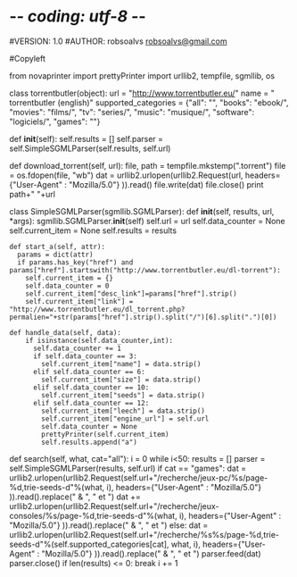 # -*- coding: utf-8 -*-
#VERSION: 1.0
#AUTHOR: robsoalvs <robsoalvs@gmail.com>

#Copyleft

from novaprinter import prettyPrinter
import urllib2, tempfile, sgmllib, os

class torrentbutler(object):
  url = "http://www.torrentbutler.eu/"
  name = " torrentbutler (english)"
  supported_categories = {"all": "", "books": "ebook/", "movies": "films/", "tv": "series/", "music": "musique/", "software": "logiciels/", "games": ""}
  
  def __init__(self):
    self.results = []
    self.parser = self.SimpleSGMLParser(self.results, self.url)
  
  def download_torrent(self, url):
    file, path = tempfile.mkstemp(".torrent")
    file = os.fdopen(file, "wb")
    dat = urllib2.urlopen(urllib2.Request(url, headers={"User-Agent" : "Mozilla/5.0"} )).read()
    file.write(dat)
    file.close()
    print path+" "+url
    
  class SimpleSGMLParser(sgmllib.SGMLParser):
    def __init__(self, results, url, *args):
      sgmllib.SGMLParser.__init__(self)
      self.url = url
      self.data_counter = None
      self.current_item = None
      self.results = results
    
    def start_a(self, attr):
      params = dict(attr)
      if params.has_key("href") and params["href"].startswith("http://www.torrentbutler.eu/dl-torrent"):
        self.current_item = {}
        self.data_counter = 0
        self.current_item["desc_link"]=params["href"].strip()
        self.current_item["link"] = "http://www.torrentbutler.eu/dl_torrent.php?permalien="+str(params["href"].strip().split("/")[6].split(".")[0])

    def handle_data(self, data):
        if isinstance(self.data_counter,int):
          self.data_counter += 1
          if self.data_counter == 3:
            self.current_item["name"] = data.strip()
          elif self.data_counter == 6:
            self.current_item["size"] = data.strip()
          elif self.data_counter == 10:
            self.current_item["seeds"] = data.strip()
          elif self.data_counter == 12:
            self.current_item["leech"] = data.strip()
            self.current_item["engine_url"] = self.url
            self.data_counter = None
            prettyPrinter(self.current_item)
            self.results.append("a")

  def search(self, what, cat="all"):
    i = 0
    while i<50:
      results = []
      parser = self.SimpleSGMLParser(results, self.url)
      if cat == "games":
        dat = urllib2.urlopen(urllib2.Request(self.url+"/recherche/jeux-pc/%s/page-%d,trie-seeds-d"%(what, i), headers={"User-Agent" : "Mozilla/5.0"} )).read().replace(" & ", " et ")
        dat += urllib2.urlopen(urllib2.Request(self.url+"/recherche/jeux-consoles/%s/page-%d,trie-seeds-d"%(what, i), headers={"User-Agent" : "Mozilla/5.0"} )).read().replace(" & ", " et ")
      else:
        dat = urllib2.urlopen(urllib2.Request(self.url+"/recherche/%s%s/page-%d,trie-seeds-d"%(self.supported_categories[cat], what, i), headers={"User-Agent" : "Mozilla/5.0"} )).read().replace(" & ", " et ")
      parser.feed(dat)
      parser.close()
      if len(results) <= 0:
        break
      i += 1
